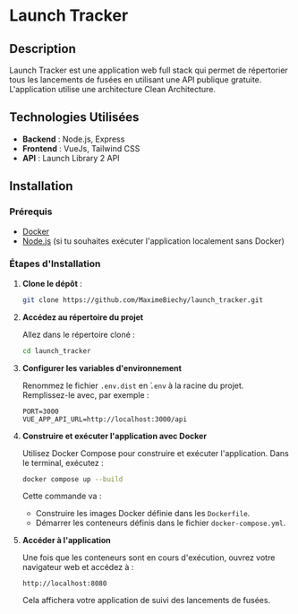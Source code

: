 # Launch Tracker

## Description

Launch Tracker est une application web full stack qui permet de répertorier tous les lancements de fusées en utilisant une API publique gratuite. L'application utilise une architecture Clean Architecture.

## Technologies Utilisées

- **Backend** : Node.js, Express
- **Frontend** : VueJs, Tailwind CSS
- **API** : Launch Library 2 API

## Installation

### Prérequis

- [Docker](https://www.docker.com/get-started)
- [Node.js](https://nodejs.org/) (si tu souhaites exécuter l'application localement sans Docker)

### Étapes d'Installation

1. **Clone le dépôt** :
   ```bash
   git clone https://github.com/MaximeBiechy/launch_tracker.git
   ```

2. **Accédez au répertoire du projet**

   Allez dans le répertoire cloné :

   ```bash
   cd launch_tracker
   ```
  
3. **Configurer les variables d'environnement**

   Renommez le fichier `.env.dist` en ̀`.env` à la racine du projet. Remplissez-le avec, par exemple :

   ```plaintext
   PORT=3000
   VUE_APP_API_URL=http://localhost:3000/api
   ```
  
4. **Construire et exécuter l'application avec Docker**

   Utilisez Docker Compose pour construire et exécuter l'application. Dans le terminal, exécutez :

   ```bash
   docker compose up --build
   ```

   Cette commande va :

   - Construire les images Docker définie dans les `Dockerfile`.
   - Démarrer les conteneurs définis dans le fichier `docker-compose.yml`.

5. **Accéder à l'application**

   Une fois que les conteneurs sont en cours d'exécution, ouvrez votre navigateur web et accédez à :

   ```plaintext
   http://localhost:8080
   ```

   Cela affichera votre application de suivi des lancements de fusées.
